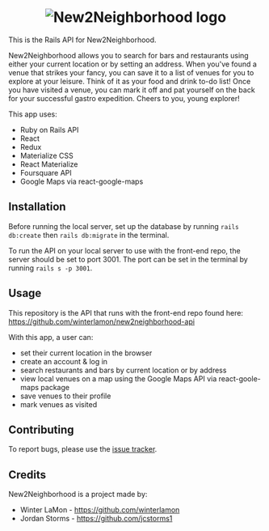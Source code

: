<h1 align=center><img src="/n2n-logo-black.png" alt="New2Neighborhood logo" /></h1>

This is the Rails API for New2Neighborhood.

New2Neighborhood allows you to search for bars and restaurants using either your current location or by setting an address. When you've found a venue that strikes your fancy, you can save it to a list of venues for you to explore at your leisure. Think of it as your food and drink to-do list! Once you have visited a venue, you can mark it off and pat yourself on the back for your successful gastro expedition. Cheers to you, young explorer!

This app uses:

* Ruby on Rails API
* React
* Redux
* Materialize CSS
* React Materialize
* Foursquare API
* Google Maps via react-google-maps

## Installation

Before running the local server, set up the database by running `rails db:create` then `rails db:migrate` in the terminal.

To run the API on your local server to use with the front-end repo, the server should be set to port 3001. The port can be set in the terminal by running `rails s -p 3001`.

## Usage

This repository is the API that runs with the front-end repo found here: https://github.com/winterlamon/new2neighborhood-api

With this app, a user can:

* set their current location in the browser
* create an account & log in
* search restaurants and bars by current location or by address
* view local venues on a map using the Google Maps API via react-goole-maps package
* save venues to their profile
* mark venues as visited

## Contributing

To report bugs, please use the <a href="https://github.com/winterlamon/new2neighborhood-api/issues">issue tracker</a>.

## Credits

New2Neighborhood is a project made by:

* Winter LaMon - https://github.com/winterlamon
* Jordan Storms - https://github.com/jcstorms1

<!-- ## License

MIT License

Copyright (c) 2017-2018 Winter LaMon & Jordan Storms.

Permission is hereby granted, free of charge, to any person obtaining a copy
of this software and associated documentation files (the "Software"), to deal
in the Software without restriction, including without limitation the rights
to use, copy, modify, merge, publish, distribute, sublicense, and/or sell
copies of the Software, and to permit persons to whom the Software is
furnished to do so, subject to the following conditions:

The above copyright notice and this permission notice shall be included in all
copies or substantial portions of the Software.

THE SOFTWARE IS PROVIDED "AS IS", WITHOUT WARRANTY OF ANY KIND, EXPRESS OR
IMPLIED, INCLUDING BUT NOT LIMITED TO THE WARRANTIES OF MERCHANTABILITY,
FITNESS FOR A PARTICULAR PURPOSE AND NONINFRINGEMENT. IN NO EVENT SHALL THE
AUTHORS OR COPYRIGHT HOLDERS BE LIABLE FOR ANY CLAIM, DAMAGES OR OTHER
LIABILITY, WHETHER IN AN ACTION OF CONTRACT, TORT OR OTHERWISE, ARISING FROM,
OUT OF OR IN CONNECTION WITH THE SOFTWARE OR THE USE OR OTHER DEALINGS IN THE
SOFTWARE. -->
